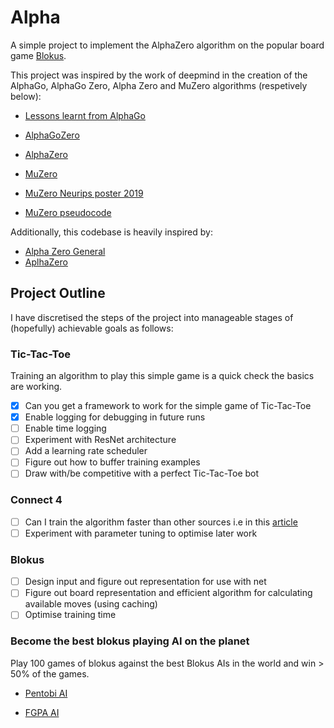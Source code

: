 # Alpha

A simple project to implement the AlphaZero algorithm on the popular board game [Blokus](https://www.officialgamerules.org/blokus).

This project was inspired by the work of deepmind in the creation of the AlphaGo,
AlphaGo Zero, Alpha Zero and MuZero algorithms (respetively below): 

- [Lessons learnt from AlphaGo](https://bit.ly/2uCqK2S)

- [AlphaGoZero](https://go.nature.com/385X3F3)

- [AlphaZero](https://bit.ly/2wYuIns)

- [MuZero](https://bit.ly/2uLwl7i)

- [MuZero Neurips poster 2019](https://bit.ly/2VwRJbf)

- [MuZero pseudocode](https://arxiv.org/src/1911.08265v1/anc/pseudocode.py)

Additionally, this codebase is heavily inspired by:
- [Alpha Zero General](https://github.com/suragnair/alpha-zero-general)
- [AplhaZero](https://github.com/michaelnny/alpha_zero?tab=readme-ov-file)

## Project Outline

I have discretised the steps of the project into manageable stages of (hopefully)
achievable goals as follows:

### Tic-Tac-Toe

Training an algorithm to play this simple game is a quick check the basics are working.

- [x] Can you get a framework to work for the simple game of Tic-Tac-Toe
- [x] Enable logging for debugging in future runs
- [ ] Enable time logging 
- [ ] Experiment with ResNet architecture
- [ ] Add a learning rate scheduler
- [ ] Figure out how to buffer training examples 
- [ ] Draw with/be competitive with a perfect Tic-Tac-Toe bot

### Connect 4

- [ ] Can I train the algorithm faster than other sources i.e in this [article](https://medium.com/oracledevs/lessons-from-alpha-zero-part-6-hyperparameter-tuning-b1cfcbe4ca9a)
- [ ] Experiment with parameter tuning to optimise later work

### Blokus

- [ ] Design input and figure out representation for use with net
- [ ] Figure out board representation and efficient algorithm for calculating available moves (using caching)
- [ ] Optimise training time

### Become the best blokus playing AI on the planet
Play 100 games of blokus against the best Blokus AIs in the world and win > 50%
of the games.

- [Pentobi AI](https://pentobi.sourceforge.io/)

- [FGPA AI](https://bit.ly/2TtjRcv) 

